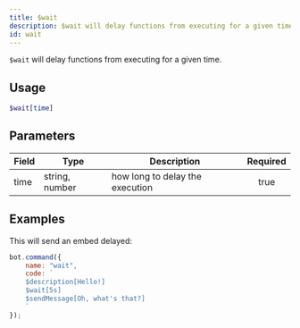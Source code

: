 ```yaml
---
title: $wait
description: $wait will delay functions from executing for a given time.
id: wait
---
```


`$wait` will delay functions from executing for a given time.

## Usage

```php
$wait[time]
```

## Parameters

| Field     | Type     | Description                                                        | Required |
|-----------|----------|--------------------------------------------------------------------|:--------:|
| time | string, number   | how long to delay the execution                                    |   true   |

## Examples

This will send an embed delayed:

```javascript
bot.command({
    name: "wait",
    code: `
    $description[Hello!]
    $wait[5s]
    $sendMessage[Oh, what's that?]
    `
});
```